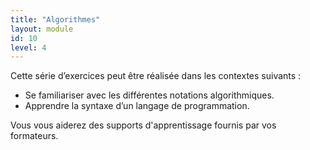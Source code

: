 ```yaml
---
title: "Algorithmes"
layout: module
id: 10
level: 4
---
```


Cette série d’exercices peut être réalisée dans les contextes suivants :

- Se familiariser avec les différentes notations algorithmiques.
- Apprendre la syntaxe d’un langage de programmation.

Vous vous aiderez des supports d'apprentissage fournis par vos formateurs.
